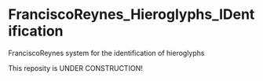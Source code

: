 # FranciscoReynes_Hieroglyphs_IDentification
FranciscoReynes system for the identification of hieroglyphs


This reposity is UNDER CONSTRUCTION!
